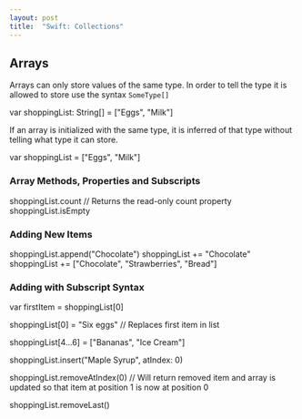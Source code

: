 ```yaml
---
layout: post
title:  "Swift: Collections"
---
```


## Arrays
Arrays can only store values of the same type. In order to tell the type it is allowed to store use the syntax `SomeType[]`

var shoppingList: String[] = ["Eggs", "Milk"]

If an array is initialized with the same type, it is inferred of that type without telling what type it can store.

var shoppingList = ["Eggs", "Milk"]

### Array Methods, Properties and Subscripts

shoppingList.count // Returns the read-only count property
shoppingList.isEmpty

### Adding New Items
shoppingList.append("Chocolate")
shoppingList += "Chocolate"
shoppingList += ["Chocolate", "Strawberries", "Bread"]

### Adding with Subscript Syntax
var firstItem = shoppingList[0]

shoppingList[0] = "Six eggs" // Replaces first item in list

shoppingList[4...6] = ["Bananas", "Ice Cream"]

shoppingList.insert("Maple Syrup", atIndex: 0)

shoppingList.removeAtIndex(0) // Will return removed item and array is updated so that item at position 1 is now at position 0

shoppingList.removeLast()
